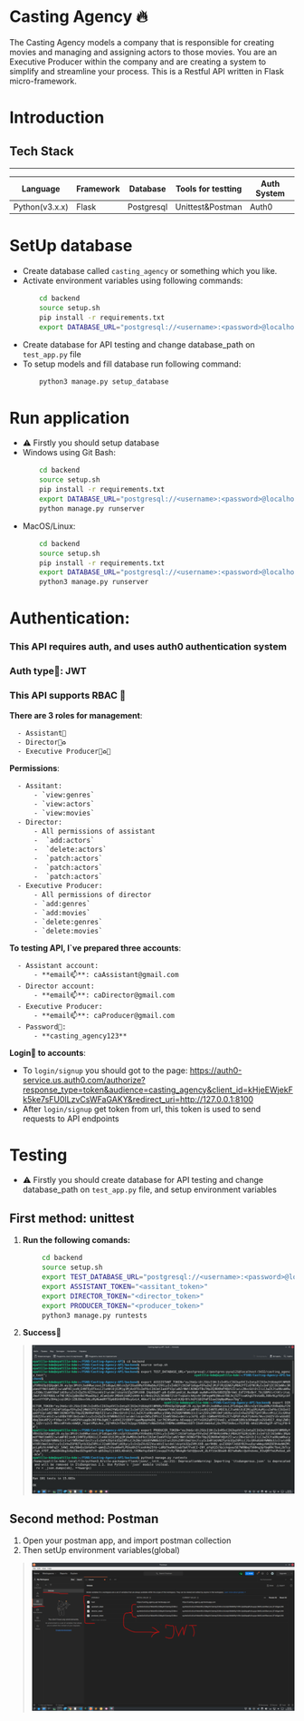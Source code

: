 # Casting Agency 🔥
The Casting Agency models a company that is responsible for creating movies and managing and assigning actors to those movies. You are an Executive Producer within the company and are creating a system to simplify and streamline your process.
This is a Restful API written in Flask micro-framework.

# Introduction


## Tech Stack
------------------------------------------------------------------------------
|    Language    | Framework |  Database  | Tools for testting | Auth System |
|----------------|-----------|------------|--------------------|-------------|
| Python(v3.x.x) |   Flask   | Postgresql |  Unittest&Postman  |    Auth0    |


# SetUp database
* Create database called `casting_agency` or something which you like.
* Activate environment variables using following commands:
    ```bash
        cd backend
        source setup.sh
        pip install -r requirements.txt
        export DATABASE_URL="postgresql://<username>:<password>@localhost:5432/<your_db_name>"
    ```
* Create database for API testing and change database_path on ` test_app.py ` file
* To setup models and fill database run following command:
    ```bash
        python3 manage.py setup_database
    ```


# Run application
* ⚠ Firstly you should setup database
* Windows using Git Bash:
    ```bash
        cd backend
        source setup.sh
        pip install -r requirements.txt
        export DATABASE_URL="postgresql://<username>:<password>@localhost:5432/<your_db_name>"
        python manage.py runserver
    ```
* MacOS/Linux:
    ```bash
        cd backend
        source setup.sh
        pip install -r requirements.txt
        export DATABASE_URL="postgresql://<username>:<password>@localhost:5432/<your_db_name>"
        python3 manage.py runserver
    ```

# Authentication:
### This API requires auth, and uses auth0 authentication system
### **Auth type🔐**: JWT
### This API supports RBAC 🔐

**There are 3 roles for management**:
  ```code
    - Assistant🔎
    - Director🔎♻
    - Executive Producer🔎♻🎥
  ```

**Permissions**:
  ```code
    - Assitant:
        - `view:genres`
        - `view:actors`
        - `view:movies`
    - Director:
        - All permissions of assistant
        -  `add:actors`
        -  `delete:actors`
        -  `patch:actors`
        -  `patch:actors`
        -  `patch:actors`
    - Executive Producer:
        - All permissions of director
        - `add:genres`
        - `add:movies`
        - `delete:genres`
        - `delete:movies`
  ```

**To testing API, I`ve prepared three accounts**:
  ```code
    - Assistant account:
        - **email📫**: caAssistant@gmail.com
    - Director account:
        - **email📫**: caDirector@gmail.com
    - Executive Producer:
        - **email📫**: caProducer@gmail.com
    - Password🔑:
        - **casting_agency123**
  ```
**Login🔐 to accounts**:
  - To `login/signup` you should got to the page: https://auth0-service.us.auth0.com/authorize?response_type=token&audience=casting_agency&client_id=kHjeEWjekFk5ke7sFU0lLzvCsWFaGAKY&redirect_uri=http://127.0.0.1:8100
  - After `login/signup` get token from url, this token is used to send requests to API endpoints



# Testing
* ⚠ Firstly you should create database for API testing and change database_path on ` test_app.py ` file, and setup environment variables
## First method: unittest
1. **Run the following comands:**
```bash
        cd backend
        source setup.sh
        export TEST_DATABASE_URL="postgresql://<username>:<password>@localhost:5432/<your_db_name_for_testing>"
        export ASSISTANT_TOKEN="<assitant_token>"
        export DIRECTOR_TOKEN="<director_token>"
        export PRODUCER_TOKEN="<producer_token>"
        python3 manage.py runtests
```
2. **Success🎉**

> ![CURL](./screenshots/unittestTests.PNG)

## Second method: Postman
1. Open your postman app, and import postman collection
2. Then setUp environment variables(global)
> ![CURL](./screenshots/setUp.PNG)







